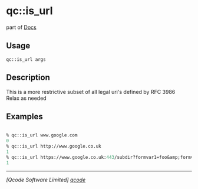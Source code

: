 qc::is_url
==========

part of [Docs](.)

Usage
-----
`qc::is_url args`

Description
-----------
This is a more restrictive subset of all legal uri's defined by RFC 3986<br/>Relax as needed

Examples
--------
```tcl

% qc::is_url www.google.com
0
% qc::is_url http://www.google.co.uk
1
% qc::is_url https://www.google.co.uk:443/subdir?formvar1=foo&amp;formvar2=bar#anchor 
1
```

----------------------------------
*[Qcode Software Limited] [qcode]*

[qcode]: www.qcode.co.uk "Qcode Software"